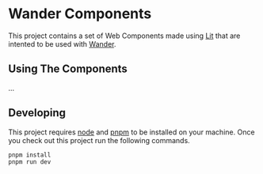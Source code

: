 # Wander Components

This project contains a set of Web Components made using [Lit](https://lit.dev) that are intented to be used with [Wander](https://wander-lang.dev).

## Using The Components

...

## Developing

This project requires [node](https://nodejs.org/en/download/) and [pnpm](https://pnpm.io/) to be installed on your machine.
Once you check out this project run the following commands.

```bash
pnpm install
pnpm run dev
```
